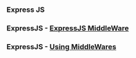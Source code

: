 ### Express JS

### ExpressJS - [ExpressJS MiddleWare](https://www.google.com/search?biw=1299&bih=673&sxsrf=ALeKk03yV2n8JT5fk1Q6UeLSAR1nm5Yq1w%3A1591373276221&ei=3G3aXumKDdTH4-EPkpC1iAQ&q=middleware+rafts+express+js&oq=middleware+rafts+express+js&gs_lcp=CgZwc3ktYWIQAzIFCAAQzQIyBQgAEM0CMgUIABDNAjIFCAAQzQIyBQgAEM0COgQIABBHUK2cCFitnAhg8qIIaABwAngAgAF2iAF2kgEDMC4xmAEAoAEBqgEHZ3dzLXdpeg&sclient=psy-ab&ved=0ahUKEwjp6NW2h-vpAhXU4zgGHRJIDUEQ4dUDCAw&uact=5)

### ExpressJS - [Using MiddleWares](https://expressjs.com/en/guide/using-middleware.html)